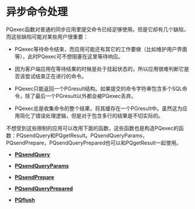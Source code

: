 # 异步命令处理<a name="ZH-CN_TOPIC_0242380581"></a>

PQexec函数对普通的同步应用里提交命令已经足够使用。但是它却有几个缺陷，而这些缺陷可能对某些用户很重要：

-   PQexec等待命令结束，而应用可能还有其它的工作要做（比如维护用户界面等），此时PQexec可不想阻塞在这里等待响应。

-   因为客户端应用在等待结果的时候是处于挂起状态的，所以应用很难判断它是否该尝试结束正在进行的命令。

-   PQexec只能返回一个PGresult结构。如果提交的命令字符串包含多个SQL命令，除了最后一个PGresult以外都会被PQexec丢弃。

-   PQexec总是收集命令的整个结果，将其缓存在一个PGresult中。虽然这为应用简化了错误处理逻辑，但是对于包含多行的结果是不切实际的。


不想受到这些限制的应用可以改用下面的函数，这些函数也是构造PQexec的函数：PQsendQuery和PQgetResult。PQsendQueryParams，PQsendPrepare，PQsendQueryPrepared也可以和PQgetResult一起使用。

-   **[PQsendQuery](PQsendQuery.md)**  

-   **[PQsendQueryParams](PQsendQueryParams.md)**  

-   **[PQsendPrepare](PQsendPrepare.md)**  

-   **[PQsendQueryPrepared](PQsendQueryPrepared.md)**  

-   **[PQflush](PQflush.md)**  


